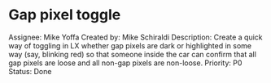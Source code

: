 # Gap pixel toggle

Assignee: Mike Yoffa
Created by: Mike Schiraldi
Description: Create a quick way of toggling in LX whether gap pixels are dark or highlighted in some way (say, blinking red) so that someone inside the car can confirm that all gap pixels are loose and all non-gap pixels are non-loose.
Priority: P0
Status: Done